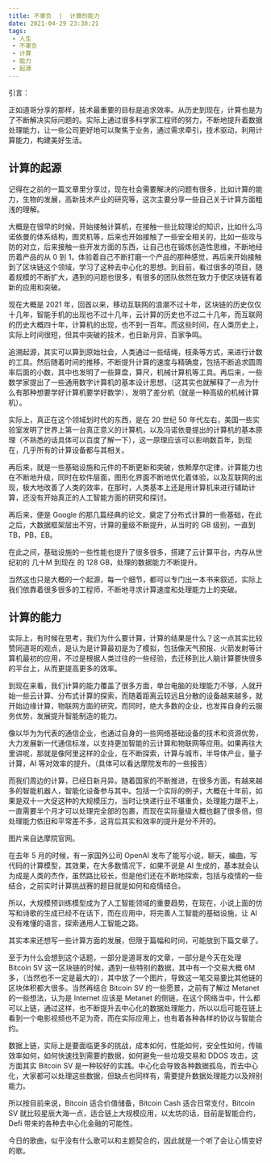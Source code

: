 ```yaml
---
title: 不辜负  |  计算的能力
date: 2021-04-29 23:30:21
tags: 
 - 人生
 - 不辜负
 - 计算
 - 能力
 - 起源
---
```



引言：

正如道哥分享的那样，技术最重要的目标是追求效率。从历史到现在，计算也是为了不断解决实际问题的。实际上通过很多科学家工程师的努力，不断地提升着数据处理能力，让一些公司更好地可以聚焦于业务，通过需求牵引，技术驱动，利用计算能力，构建美好生活。

## 计算的起源

记得在之前的一篇文章里分享过，现在社会需要解决的问题有很多，比如计算的能力，生物的发展，高新技术产业的研究等，这次主要分享一些自己关于计算方面粗浅的理解。

大概是在很早的时候，开始接触计算机，在接触一些比较理论的知识，比如什么冯诺依曼的体系结构，图灵机等，后来也开始接触了一些安全相关的，比如一些攻与防的对立，后来接触一些开发方面的东西，让自己也在锻炼创造性思维，不断地经历着产品的从 0 到 1，体验着自己不断打磨一个产品的那种感觉，再后来开始接触到了区块链这个领域，学习了这种去中心化的思想。到目前，看过很多的项目，随着规模的不断扩大，遇到的问题也很多，有很多的团队依然在致力于使区块链有着新的应用和突破。

现在大概是 2021 年，回首以来，移动互联网的浪潮不过十年，区块链的历史仅仅十几年，智能手机的出现也不过十几年，云计算的历史也不过二十几年，而互联网的历史大概四十年，计算机的出现，也不到一百年。而这些时间，在人类历史上，实际上时间很短，但其中突破的技术，也日新月异，百家争鸣。

追溯起源，其实可以算到原始社会，人类通过一些结绳，枝条等方式，来进行计数的工具。然后随着时间的推移，不断提升计算的速度与精确度，包括不断追求圆周率后面的小数，其中也发明了一些算盘，算尺，机械计算机等工具。再后来，一些数学家提出了一些通用数字计算机的基本设计思想，（这其实也就解释了一点为什么有那种想要学好计算机要学好数学），发明了差分机（就是一种高级的机械计算机）。

实际上，真正在这个领域划时代的东西，是在 20 世纪 50 年代左右，美国一些实验室发明了世界上第一台真正意义的计算机，以及冯诺依曼提出的计算机的基本原理（不熟悉的话具体可以百度了解一下），这一原理应该可以影响数百年，到现在，几乎所有的计算设备都与其相关。

再后来，就是一些基础设施和元件的不断更新和突破，依赖摩尔定律，计算能力也在不断地升级，同时在软件层面，图形化界面不断地优化着体验，以及互联网的出现，极大地改善了人类的效率，在那时，人类基本上还是用计算机来进行辅助计算，还没有开始真正的人工智能方面的研究和探讨。

再后来，便是 Google 的那几篇经典的论文，奠定了分布式计算的一些基础，在此之后，大数据框架层出不穷，计算的量级不断提升，从当时的 GB 级别，一直到 TB，PB，EB。

在此之间，基础设施的一些性能也提升了很多很多，搭建了云计算平台，内存从世纪初的 几十M 到现在 的 128 GB，处理的数据能力不断提升。

当然这也只是大概的一个起源，每一个细节，都可以专门出一本书来叙述，实际上我们依靠着很多很多的工程师，不断地寻求计算速度和处理能力上的突破。

## 计算的能力

实际上，有时候在思考，我们为什么要计算，计算的结果是什么？这一点其实比较赞同道哥的观点，是认为是计算最初是为了模拟，包括像天气预报、火箭发射等计算机最初的应用，不过是根据人类过往的一些经验，去迁移到比人脑计算要快很多的平台上，从而更提高更多的效率。

到现在来看，我们计算的能力覆盖了很多方面，单台电脑的处理能力不够，人就开始一些云计算、分布式计算的探索，而随着距离云较远且分散的设备越来越多，就开始边缘计算，物联网方面的研究，而同时，绝大多数的企业，也发挥自身的云服务优势，发展提升智能制造的能力。

像以华为为代表的通信企业，也通过自身的一些网络基础设备的技术和资源优势，大力发展新一代通信标准，以支持更加智能的云计算和物联网等应用。如果再往大里讲呢，那就是像阿里这样的企业，在不断探索，计算与城市，半导体产业，量子计算，AI 等对效率的提升。（具体可以看达摩院发布的一些报告）

而我们周边的计算，已经日新月异。随着国家的不断推进，在很多方面，有越来越多的智能机器人，智能化设备参与其中。包括一个实际的例子，大概在十年前，如果是双十一大促这种的大规模压力，当时让快递行业不堪重负，处理能力跟不上，一直需要半个月才可以处理完全部的包裹，而现在实际量级大概也翻了很多倍，但处理能力依旧和平常差不多，这背后其实和效率的提升是分不开的。

图片来自达摩院官网。

在去年 5 月的时候，有一家国外公司 OpenAI 发布了能写小说，聊天，编曲，写代码的计算模型，其效果，在大多数情况下，如果不说是 AI 生成的，基本就会认为成是人类的杰作，虽然路比较长，但是他们还在不断地探索，包括与疫情的一些结合，之前实时计算挑战赛的题目就是如何和疫情结合。

所以，大规模预训练模型成为了人工智能领域的重要趋势，在现在，小说上面的仿写和诗歌的生成已经不在话下，而在应用中，将完善人工智能的基础设施，让 AI 没有难懂的语言，探索通用人工智能之路。

其实本来还想写一些计算方面的发展，但限于篇幅和时间，可能放到下篇文章了。

至于为什么会想到这个话题，一部分是道哥发的文章，一部分是今天在处理 Bitcoin SV 这一区块链的时候，遇到一些特别的数据，其中有一个交易大概 6M 多，（当然也不一定是最大的），其中放了一个图片，导致这一笔交易要比其他链的区块体积都大很多。当然再结合 Bitcoin SV 的一些愿景，之前有了解过 Metanet 的一些想法，认为是 Internet 应该是 Metanet 的侧链，在这个网络当中，什么都可以上链，通过这样，也不断提升去中心化的数据处理能力，所以以后可能在链上看到一个电影视频也不足为奇，而在实际应用上，也有着各种各样的协议与智能合约。

数据上链，实际上是要面临更多的挑战，成本如何，性能如何，安全性如何，传输效率如何，如何快速找到需要的数据，如何避免一些垃圾交易和 DDOS 攻击，这方面其实 Bitcoin SV 是一种较好的实践。中心化会导致各种数据孤岛，而去中心化，大家都可以处理这些数据，但缺点也同样有，需要提升数据处理能力以及辨别能力。

所以按目前来说，Bitcoin 适合价值储备，Bitcoin Cash 适合日常支付，Bitcoin SV 就比较星辰大海一点，适合链上大规模应用，以太坊的话，目前是智能合约，Defi 带来的各种去中心化金融的可能性。

今日的歌曲，似乎没有什么歌可以和主题契合的，因此就是一个听了会让心情变好的歌。
